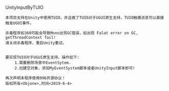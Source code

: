 UnityInputByTUIO

    本项目支持在Unity中使用TUIO，并且做了TUIO对于UGUI原生支持，TUIO触摸消息可以直接触发UGUI事件。

    杀毒程序如360可能会导致Mono出现GC错误，如出现 Falat error on GC, getThreadContext fail!  
    请关闭杀毒程序，重启Unity重试。


    要实现TUIO对于UGUI原生支持，操作如下:
        1.需要删除场景中EventSytem.
        2.创建空对象，添加MyEventSystem脚本或者UnityInput脚本即可!
    
    再次声明本程序使用996开源协议！
    版权所有<Objone>,时间<2019-6-4>
